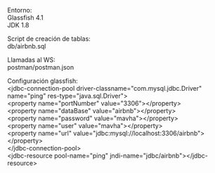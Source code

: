 Entorno:<br>
Glassfish 4.1 <br>
JDK 1.8

Script de creación de tablas:<br>
db/airbnb.sql

Llamadas al WS:<br>
postman/postman.json

Configuración glassfish:<br>
<jdbc-connection-pool driver-classname="com.mysql.jdbc.Driver" name="ping" res-type="java.sql.Driver"&gt;<br>
<property name="portNumber" value="3306"&gt;</property&gt;<br>
<property name="dataBase" value="airbnb"&gt;</property&gt;<br>
<property name="password" value="mavha"&gt;</property&gt;<br>
<property name="user" value="mavha"&gt;</property&gt;<br>
<property name="url" value="jdbc:mysql://localhost:3306/airbnb"&gt;</property&gt;<br>
</jdbc-connection-pool&gt;<br>
<jdbc-resource pool-name="ping" jndi-name="jdbc/airbnb"&gt;</jdbc-resource&gt;
    
    